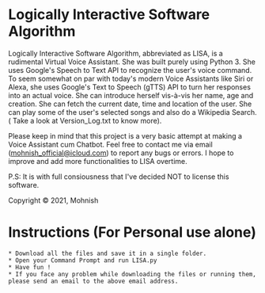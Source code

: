 # Logically Interactive Software Algorithm

Logically Interactive Software Algorithm, abbreviated as LISA, is a rudimental Virtual Voice Assistant. She was built purely using Python 3. She uses Google's Speech to Text API to recognize the user's voice command. To seem somewhat on par with today's modern Voice Assistants like Siri or Alexa, she uses Google's Text to Speech (gTTS) API to turn her responses into an actual voice. She can introduce herself vis-à-vis her name, age and creation. She can fetch the current date, time and location of the user. She can play some of the user's selected songs and also do a Wikipedia Search.( Take a look at Version_Log.txt to know more).

Please keep in mind that this project is a very basic attempt at making a Voice Assistant cum Chatbot. Feel free to contact me via email (mohnish_official@icloud.com) to report any bugs or errors. I hope to improve and add more functionalities to LISA overtime.


P.S: It is with full consiousness that I've decided NOT to license this software.

Copyright © 2021, Mohnish


# Instructions (For Personal use alone)
    * Download all the files and save it in a single folder.
    * Open your Command Prompt and run LISA.py
    * Have fun !
    * If you face any problem while downloading the files or running them, please send an email to the above email address.
    
  
